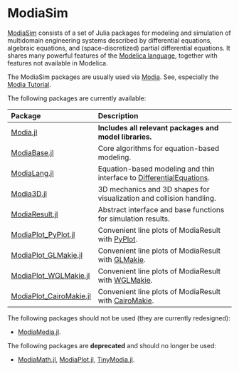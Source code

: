 # ModiaSim

[ModiaSim](https://github.com/ModiaSim) consists of a set of Julia packages for modeling and simulation of multidomain engineering systems described by differential equations, algebraic equations, and (space-discretized) partial differential equations. It shares many powerful features of the [Modelica language](https://www.modelica.org/modelicalanguage), together with features not available in Modelica. 

The ModiaSim packages are usually used via [Modia](https://github.com/ModiaSim/Modia.jl). See, especially the [Modia Tutorial](https://modiasim.github.io/Modia.jl/stable/tutorial/GettingStarted.html).

The following packages are currently available:

| Package                                                                | Description |
|:-----------------------------------------------------------------------|:----------- |
| [Modia.jl](https://github.com/ModiaSim/Modia.jl)                       | **Includes all relevant packages and model libraries.** |
| [ModiaBase.jl](https://github.com/ModiaSim/ModiaBase.jl)               | Core algorithms for equation-based modeling.            |
| [ModiaLang.jl](https://github.com/ModiaSim/ModiaLang.jl)               | Equation-based modeling and thin interface to [DifferentialEquations](https://github.com/SciML/DifferentialEquations.jl).   |
| [Modia3D.jl](https://github.com/ModiaSim/Modia3D.jl)                   | 3D mechanics and 3D shapes for visualization and collision handling.   |
| [ModiaResult.jl](https://github.com/ModiaSim/ModiaResult.jl)           | Abstract interface and base functions for simulation results.  |
| [ModiaPlot_PyPlot.jl](https://github.com/ModiaSim/ModiaPlot_PyPlot.jl)         | Convenient line plots of ModiaResult with [PyPlot](https://github.com/JuliaPy/PyPlot.jl).     |
| [ModiaPlot_GLMakie.jl](https://github.com/ModiaSim/ModiaPlot_GLMakie.jl)       | Convenient line plots of ModiaResult with [GLMakie](https://github.com/JuliaPlots/GLMakie.jl).    |
| [ModiaPlot_WGLMakie.jl](https://github.com/ModiaSim/ModiaPlot_WGLMakie.jl)     | Convenient line plots of ModiaResult with [WGLMakie](https://github.com/JuliaPlots/WGLMakie.jl).   |
| [ModiaPlot_CairoMakie.jl](https://github.com/ModiaSim/ModiaPlot_CairoMakie.jl) | Convenient line plots of ModiaResult with [CairoMakie](https://github.com/JuliaPlots/CairoMakie.jl). |


The following packages should not be used (they are currently redesigned):

- [ModiaMedia.jl](https://github.com/ModiaSim/ModiaMedia.jl).
  
  
The following packages are **deprecated** and should no longer be used:

- [ModiaMath.jl](https://github.com/ModiaSim/ModiaMath.jl),
  [ModiaPlot.jl](https://github.com/ModiaSim/ModiaPlot.jl),
  [TinyModia.jl](https://github.com/ModiaSim/TinyModia.jl).
  